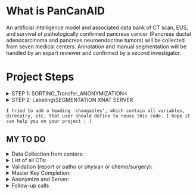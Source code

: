 # What is PanCanAID
An artificial intelligence model and associated data bank of CT scan, EUS, and survival of pathologically confirmed pancreas cancer (Pancreas ductal adenocarcinoma and pancreas neuroendocrine tumors) will be collected from seven medical centers. Annotation and manual segmentation will be handled by an expert reviewer and confirmed by a second investigator.

# Project Steps
<details>
<summary>STEP 1: SORTING_Transfer_ANONYMIZATION<</summary>
We collected data from centers in folders, named as patient ID (e.g. admission). We want to clean these directories, so 
I: Each CT study is placed in one folder
II: Store cases in an excel file, with its dicom files in the table, and all other variables (outcome, clinical, pathology data) stored here. We call this master key, which also contains patient id (un-anonymized) along with the key for anonymization.
III: Transfer dicom-pnly files to new destination and anonymize these images.
</details>

<details>
<summary>STEP 2: Labeling\SEGMENTATION XNAT SERVER</summary>
In this step we will use XNAT-Desktop Client to upload dicom files, and then we will download the segmentation from the server we created for our own project using open-source XNAT. 11 Radiologist will accepted our request, all of them had a minimum of 5 year of experince.

Also, we asked 4 general practitioners to label our phases, since the series descriptions are not valid among many centers involved in our study.
</details>

    I tried to add a heading 'changables', which contain all variables, direcotry, etc, that user should define to reuse this code. I hope it can help you on your project : )



## MY TO DO
<details>
<summary>Data Collection from centers: </summary>
- [] T
- [] Ek
- [] G
- [] F
- [] S
- [] B
- [] Eh
- [] R
- [] Y
</details>

<details>
<summary>List of all CTs: </summary>
- [] T
- [] Ek
- [] G
- [] F
- [] S
- [] B
- [] Eh
- [] R
- [] Y
</details>

<details>
<summary>Validation (report or patho or physian or chemo/surgery):</summary>
- [] T
- [] Ek
- [] G
- [] F
- [] S
- [] B
- [] Eh
- [] R
- [] Y
</details>

<details>
<summary>Master Key Completion:</summary>
- [] T
- [] Ek
- [] G
- [] F
- [] S
- [] B
- [] Eh
- [] R
- [] Y
</details>


<details>
<summary>Anonymize and Server:</summary>
- [] T
- [] Ek
- [] G
- [] F
- [] S
- [] B
- [] Eh
- [] R
- [] Y
</details>

<details>
<summary>Follow-up calls</summary>
- [] T
- [] Ek
- [] G
- [] F
- [] S
- [] B
- [] Eh
- [] R
- [] Y
</details>
